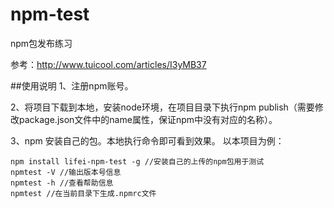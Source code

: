 # npm-test
npm包发布练习

参考：http://www.tuicool.com/articles/I3yMB37

##使用说明
1、注册npm账号。

2、将项目下载到本地，安装node环境，在项目目录下执行npm publish（需要修改package.json文件中的name属性，保证npm中没有对应的名称）。

3、npm 安装自己的包。本地执行命令即可看到效果。
以本项目为例：
```
npm install lifei-npm-test -g //安装自己的上传的npm包用于测试
npmtest -V //输出版本号信息
npmtest -h //查看帮助信息
npmtest //在当前目录下生成.npmrc文件
```
